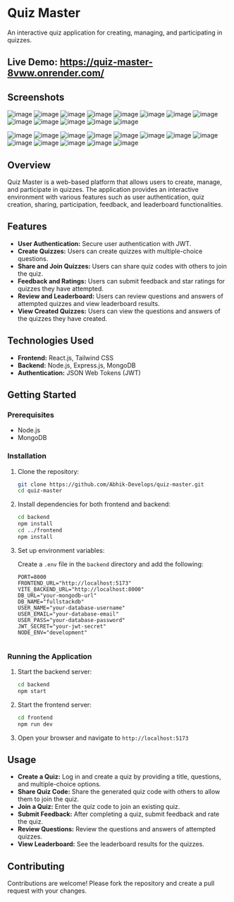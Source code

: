 # Quiz Master

An interactive quiz application for creating, managing, and participating in quizzes.

## Live Demo: https://quiz-master-8vww.onrender.com/

## Screenshots

![image](https://github.com/user-attachments/assets/6b9bc286-126b-4776-aa79-fdf9664c02b1)
![image](https://github.com/user-attachments/assets/d053bda8-853a-4d1e-ba71-934dfa9f50c9)
![image](https://github.com/user-attachments/assets/ad2f6efa-ef24-45ab-8ce1-612483242a27)
![image](https://github.com/user-attachments/assets/7c22a82a-35a2-4356-a4c1-d67e22677ff1)
![image](https://github.com/user-attachments/assets/9062cb56-b5f8-4c9f-8ffa-09f08242e504)
![image](https://github.com/user-attachments/assets/40755f44-b47a-4eba-a87f-aa4a2576b47f)
![image](https://github.com/user-attachments/assets/acb3c163-a0aa-4ef8-8946-57befc289c05)
![image](https://github.com/user-attachments/assets/8c8f7dff-af44-4cf2-b93d-c90b795d0786)
![image](https://github.com/user-attachments/assets/2cbe98f4-8e02-4d40-b3b2-8653fa740805)
![image](https://github.com/user-attachments/assets/3ac837e1-9c31-4bce-824a-33682194e5ad)
![image](https://github.com/user-attachments/assets/aebcc7b4-8ae8-4eff-9c12-ba51ad48f589)
![image](https://github.com/user-attachments/assets/ba38f3fa-2b33-421d-ad15-a5c23622233b)
![image](https://github.com/user-attachments/assets/c7e64b59-366f-41f6-b39c-6db2de4d0ee0)

![image](https://github.com/user-attachments/assets/855c18e1-bd9f-4b46-823a-5ef59b56f7fd)
![image](https://github.com/user-attachments/assets/d800306f-ff17-4400-9317-405abebb10e9)
![image](https://github.com/user-attachments/assets/67e56077-611f-4ffb-b159-f1a757d0426a)
![image](https://github.com/user-attachments/assets/cf56750a-673b-4d1c-a795-5113fe489cc5)
![image](https://github.com/user-attachments/assets/332d1bb9-bf6d-40dd-b155-c4776e3a8ac4)
![image](https://github.com/user-attachments/assets/e079011f-082a-4df6-be52-c9f489a98029)
![image](https://github.com/user-attachments/assets/b989f56a-cd55-490d-ae81-44de3c02960a)
![image](https://github.com/user-attachments/assets/83ff30c7-5e44-4a9f-8808-8d71bbbff261)
![image](https://github.com/user-attachments/assets/34964bde-9c58-44d3-a7e1-5c521854d6b7)
![image](https://github.com/user-attachments/assets/87e1d42b-6506-47a0-b089-dffea2ca4b7d)
![image](https://github.com/user-attachments/assets/9e5a2311-4c7e-4f09-af6a-c8a1d1ddc5bd)
![image](https://github.com/user-attachments/assets/4653e2fd-ce81-4f22-aeee-dd726c81c925)
![image](https://github.com/user-attachments/assets/4342ec37-eca8-4764-be2e-fc3cdb87692f)

## Overview

Quiz Master is a web-based platform that allows users to create, manage, and participate in quizzes. The application provides an interactive environment with various features such as user authentication, quiz creation, sharing, participation, feedback, and leaderboard functionalities.

## Features

- **User Authentication:** Secure user authentication with JWT.
- **Create Quizzes:** Users can create quizzes with multiple-choice questions.
- **Share and Join Quizzes:** Users can share quiz codes with others to join the quiz.
- **Feedback and Ratings:** Users can submit feedback and star ratings for quizzes they have attempted.
- **Review and Leaderboard:** Users can review questions and answers of attempted quizzes and view leaderboard results.
- **View Created Quizzes:** Users can view the questions and answers of the quizzes they have created.

## Technologies Used

- **Frontend:** React.js, Tailwind CSS
- **Backend:** Node.js, Express.js, MongoDB
- **Authentication:** JSON Web Tokens (JWT)

## Getting Started

### Prerequisites

- Node.js
- MongoDB

### Installation

1. Clone the repository:

   ```bash
   git clone https://github.com/Abhik-Develops/quiz-master.git
   cd quiz-master
   ```

2. Install dependencies for both frontend and backend:

   ```bash
   cd backend
   npm install
   cd ../frontend
   npm install
   ```

3. Set up environment variables:

   Create a `.env` file in the `backend` directory and add the following:

     ```env
    PORT=8000
    FRONTEND_URL="http://localhost:5173"
    VITE_BACKEND_URL="http://localhost:8000"
    DB_URL="your-mongodb-url"
    DB_NAME="fullstackdb"
    USER_NAME="your-database-username"
    USER_EMAIL="your-database-email"
    USER_PASS="your-database-password"
    JWT_SECRET="your-jwt-secret"
    NODE_ENV="development"


     ```

### Running the Application

1. Start the backend server:

   ```bash
   cd backend
   npm start
   ```

2. Start the frontend server:

   ```bash
   cd frontend
   npm run dev
   ```

3. Open your browser and navigate to `http://localhost:5173`

## Usage

- **Create a Quiz:** Log in and create a quiz by providing a title, questions, and multiple-choice options.
- **Share Quiz Code:** Share the generated quiz code with others to allow them to join the quiz.
- **Join a Quiz:** Enter the quiz code to join an existing quiz.
- **Submit Feedback:** After completing a quiz, submit feedback and rate the quiz.
- **Review Questions:** Review the questions and answers of attempted quizzes.
- **View Leaderboard:** See the leaderboard results for the quizzes.

## Contributing

Contributions are welcome! Please fork the repository and create a pull request with your changes.

